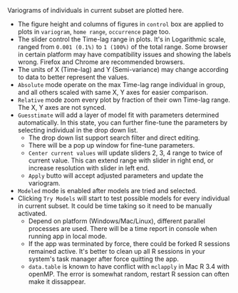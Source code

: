 Variograms of individuals in current subset are plotted here.

- The figure height and columns of figures in `control` box are applied to plots in `variogram`, `home range`, `occurrence` page too.
- The slider control the Time-lag range in plots. It's in Logarithmic scale, ranged from `0.001 (0.1%)` to `1 (100%)` of the total range. Some browser in certain platform may have compatibility issues and showing the labels wrong. Firefox and Chrome are recommended browsers.
- The units of X (Time-lag) and Y (Semi-variance) may change according to data to better represent the values.
- `Absolute` mode operate on the max Time-lag range individual in group, and all others scaled with same X, Y axes for easier comparison.
- `Relative` mode zoom every plot by fraction of their own Time-lag range. The X, Y axes are not synced.
- `Guesstimate` will add a layer of model fit with parameters determined automatically. In this state, you can further fine-tune the parameters by selecting individual in the drop down list.
    - The drop down list support search filter and direct editing.
    - There will be a pop up window for fine-tune parameters.
    - `Center current values` will update sliders 2, 3, 4 range to twice of current value. This can extend range with slider in right end, or increase resolution with slider in left end.
    - `Apply` butto will accept adjusted parameters and update the variogram.
- `Modeled` mode is enabled after models are tried and selected.
- Clicking `Try Models` will start to test possible models for every individual in current subset. It could be time taking so it need to be manually activated.
    + Depend on platform (Windows/Mac/Linux), different parallel processes are used. There will be a time report in console when running app in local mode. 
    + If the app was terminated by force, there could be forked R sessions remained active. It's better to clean up all R sessions in your system's task manager after force quitting the app.
    + `data.table` is known to have conflict with `mclapply` in Mac R 3.4 with openMP. The error is somewhat random, restart R session can often make it dissappear.

